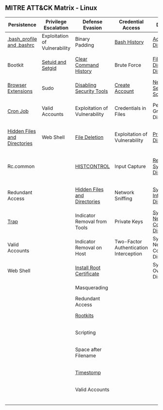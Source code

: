 ## MITRE ATT&CK Matrix - Linux

| ﻿Persistence                  | Privilege Escalation          | Defense Evasion               | Credential Access                      | Discovery                              | Lateral Movement                | Execution                | Collection                     | Exfiltration                                  | Command and Control                     |
|------------------------------|-------------------------------|-------------------------------|----------------------------------------|----------------------------------------|---------------------------------|--------------------------|--------------------------------|-----------------------------------------------|-----------------------------------------|
| [.bash_profile and .bashrc](Persistence/bash_profile_and_bashrc.md)    | Exploitation of Vulnerability | Binary Padding                | [Bash History](Credential_Access/Bash_History.md)                           | [Account Discovery](Discovery/Account_Discovery.md)                      | Application Deployment Software | [Command-Line Interface](Execution/Command-Line_Interface.md)   | Audio Capture                  | Automated Exfiltration                        | Commonly Used Port                      |
| Bootkit                      | [Setuid and Setgid](Privilege_Escalation/Setuid_and_Setgid.md)             | [Clear Command History](Defense_Evasion/Clear_Command_History.md)         | Brute Force                            | [File and Directory Discovery](Discovery/File_and_Directory_Discovery.md)           | Exploitation of Vulnerability   | Graphical User Interface | Automated Collection           | [Data Compressed](Exfiltration/Data_Compressed.md)                               | Communication Through Removable Media   |
| [Browser Extensions](Persistence/Browser_Extensions.md)| Sudo                          | [Disabling Security Tools](Defense_Evasion/Disabling_Security_Tools.md)      | [Create Account](Credential_Access/Create_Account.md)                         | [Network Service Scanning](Discovery/Network_Service_Scanning.md)               | [Remote File Copy](Lateral_Movement/Remote_File_Copy.md)                | Scripting                | [Browser Extensions](Collection/Browser_Extensions.md)                 | [Data Encrypted](Exfiltration/Data_Encrypted.md)                                | Connection Proxy                        |
| [Cron Job](Persistence/Cron_Job.md) | Valid Accounts                | Exploitation of Vulnerability | Credentials in Files                   | Permission Groups Discovery            | Remote Services                 | Source                   | Clipboard Data                    | [Data Transfer Size Limits](Exfiltration/Data_Transfer_Size_Limits.md)                     | Custom Command and Control Protocol     |
| [Hidden Files and Directories](Persistence/Hidden_Files_and_Directories.md) | Web Shell                     | [File Deletion](Defense_Evasion/File_Deletion.md)                 | Exploitation of Vulnerability          | [Process Discovery](Discovery/Process_Discovery.md)                      | Third-party Software            | Space after Filename     | Data Staged         | [Exfiltration Over Alternative Protocol](Exfiltration/Exfiltration_Over_Alternative_Protocol.md)        | Custom Cryptographic Protocol           |
| Rc.common                    |                               | [HISTCONTROL](Defense_Evasion/HISTCONTROL.md)                   | Input Capture                          | [Remote System Discovery](Discovery/Remote_System_Discovery.md)                |                                 | Third-party Software     | Data from Local System | Exfiltration Over Command and Control Channel | Data Encoding                           |
| Redundant Access             |                               | [Hidden Files and Directories](Defense_Evasion/Hidden_Files_and_Directories.md)  | Network Sniffing                       | [System Information Discovery](Discovery/System_Information_Discovery.md)           |                                 | [Trap](Execution/Trap.md)                     | Data from Network Shared Drive      | Exfiltration Over Other Network Medium        | Data Obfuscation                        |
| [Trap](Persistence/Trap.md)  |                               | Indicator Removal from Tools  | Private Keys                           | [System Network Configuration Discovery](Discovery/System_Network_Configuration_Discovery.md) |                                 |                          | Data from Removable Media                  | Exfiltration Over Physical Medium             | Fallback Channels                       |
| Valid Accounts               |                               | Indicator Removal on Host     | Two-Factor Authentication Interception | System Network Connections Discovery   |                                 |                          | Input Capture                  | Scheduled Transfer                            | Multi-Stage Channels                    |
| Web Shell                    |                               | [Install Root Certificate](Defense_Evasion/Install_Root_Certificate.md)      |                                        | System Owner/User Discovery            |                                 |                          | Screen Capture                 |                                               | Multiband Communication                 |
|                              |                               | Masquerading                  |                                        |                                        |                                 |                          |                                |                                               | Multilayer Encryption                   |
|                              |                               | Redundant Access              |                        
|                              |                               | [Rootkits](Defense_Evasion/Rootkits.md)              |                        |                                        |                                 |                          |                                |                                               | [Remote File Copy](Command_and_Control/Remote_File_Copy.md)                        |
|                              |                               | Scripting                     |                                        |                                        |                                 |                          |                                |                                               | Standard Application Layer Protocol     |
|                              |                               | Space after Filename          |                                        |                                        |                                 |                          |                                |                                               | Standard Cryptographic Protocol         |
|                              |                               | [Timestomp](Defense_Evasion/Timestomp.md)                     |                                        |                                        |                                 |                          |                                |                                               | Standard Non-Application Layer Protocol |
|                              |                               | Valid Accounts                |                                        |                                        |                                 |                          |                                |                                               | Uncommonly Used Port                    |
|                              |                               |                               |                                        |                                        |                                 |                          |                                |                                               | Web Service                             |
